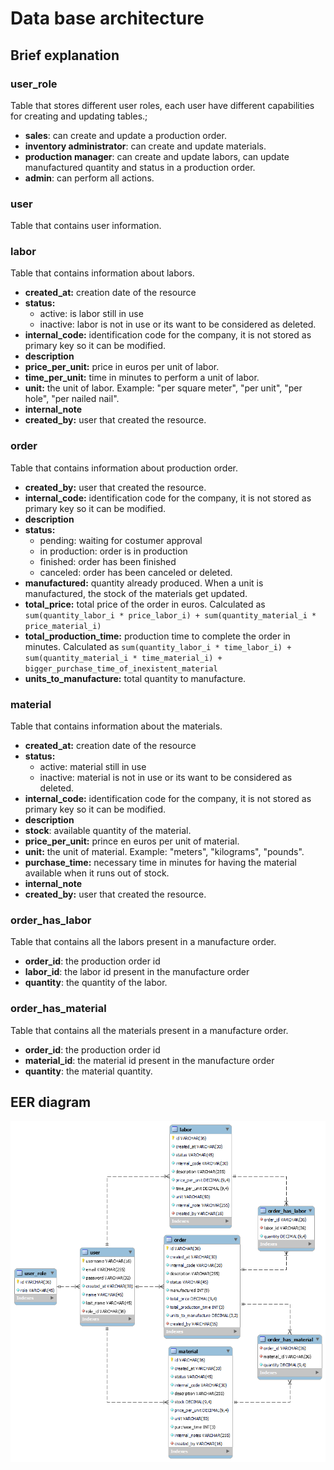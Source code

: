 # Data base architecture

## Brief explanation

### user_role

Table that stores different user roles, each user have different capabilities for creating and updating tables.;

- **sales**: can create and update a production order.
- **inventory administrator**: can create and update materials.
- **production manager**: can create and update labors, can update manufactured quantity and status in a production order.
- **admin**: can perform all actions.

### user

Table that contains user information.

### labor

Table that contains information about labors.

- **created_at:** creation date of the resource
- **status:**
  - active: is labor still in use
  - inactive: labor is not in use or its want to be considered as deleted.
- **internal_code:** identification code for the company, it is not stored as primary key so it can be modified.
- **description**
- **price_per_unit:** price in euros per unit of labor.
- **time_per_unit:** time in minutes to perform a unit of labor.
- **unit:** the unit of labor. Example: "per square meter", "per unit", "per hole", "per nailed nail".
- **internal_note**
- **created_by:** user that created the resource.

### order

Table that contains information about production order.

- **created_by:** user that created the resource.
- **internal_code:** identification code for the company, it is not stored as primary key so it can be modified.
- **description**
- **status:**
  - pending: waiting for costumer approval
  - in production: order is in production
  - finished: order has been finished
  - canceled: order has been canceled or deleted.
- **manufactured:** quantity already produced. When a unit is manufactured, the stock of the materials get updated.
- **total_price:** total price of the order in euros. Calculated as `sum(quantity_labor_i * price_labor_i) + sum(quantity_material_i * price_material_i)`
- **total_production_time:** production time to complete the order in minutes. Calculated as `sum(quantity_labor_i * time_labor_i) + sum(quantity_material_i * time_material_i) + bigger_purchase_time_of_inexistent_material`
- **units_to_manufacture:** total quantity to manufacture.

### material

Table that contains information about the materials.

- **created_at:** creation date of the resource
- **status:**
  - active: material still in use
  - inactive: material is not in use or its want to be considered as deleted.
- **internal_code:** identification code for the company, it is not stored as primary key so it can be modified.
- **description**
- **stock**: available quantity of the material.
- **price_per_unit:** prince en euros per unit of material.
- **unit:** the unit of material. Example: "meters", "kilograms", "pounds".
- **purchase_time:** necessary time in minutes for having the material available when it runs out of stock.
- **internal_note**
- **created_by:** user that created the resource.

### order_has_labor

Table that contains all the labors present in a manufacture order.

- **order_id**: the production order id
- **labor_id**: the labor id present in the manufacture order
- **quantity**: the quantity of the labor.

### order_has_material

Table that contains all the materials present in a manufacture order.

- **order_id**: the production order id
- **material_id**: the material id present in the manufacture order
- **quantity**: the material quantity.

## EER diagram

![](../images/EER_diagram.png)
